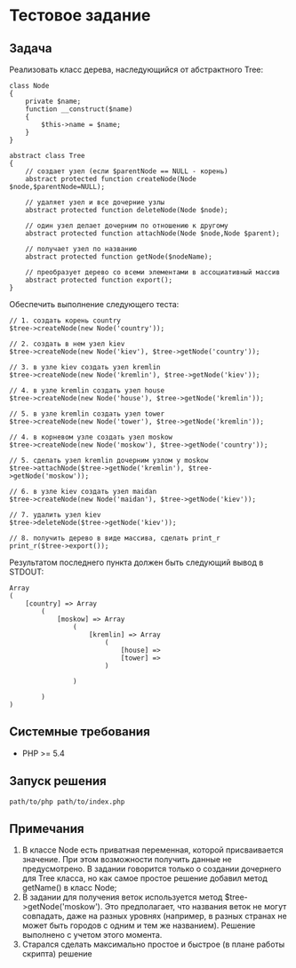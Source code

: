 Тестовое задание
================

Задача
------
Реализовать класс дерева, наследующийся от абстрактного Tree:
```
class Node
{
    private $name;
	function __construct($name)
	{
		$this->name = $name;
	}
}

abstract class Tree
{
	// создает узел (если $parentNode == NULL - корень)
	abstract protected function createNode(Node $node,$parentNode=NULL);

	// удаляет узел и все дочерние узлы
	abstract protected function deleteNode(Node $node);

	// один узел делает дочерним по отношению к другому
	abstract protected function attachNode(Node $node,Node $parent);

	// получает узел по названию
	abstract protected function getNode($nodeName);

	// преобразует дерево со всеми элементами в ассоциативный массив
	abstract protected function export();
}
```

Обеспечить выполнение следующего теста:
```
// 1. создать корень country
$tree->createNode(new Node('country'));

// 2. создать в нем узел kiev
$tree->createNode(new Node('kiev'), $tree->getNode('country'));

// 3. в узле kiev создать узел kremlin
$tree->createNode(new Node('kremlin'), $tree->getNode('kiev'));

// 4. в узле kremlin создать узел house
$tree->createNode(new Node('house'), $tree->getNode('kremlin'));

// 5. в узле kremlin создать узел tower
$tree->createNode(new Node('tower'), $tree->getNode('kremlin'));

// 4. в корневом узле создать узел moskow
$tree->createNode(new Node('moskow'), $tree->getNode('country'));

// 5. сделать узел kremlin дочерним узлом у moskow
$tree->attachNode($tree->getNode('kremlin'), $tree->getNode('moskow'));

// 6. в узле kiev создать узел maidan
$tree->createNode(new Node('maidan'), $tree->getNode('kiev'));

// 7. удалить узел kiev
$tree->deleteNode($tree->getNode('kiev'));

// 8. получить дерево в виде массива, сделать print_r
print_r($tree->export());
```

Результатом последнего пункта должен быть следующий вывод в STDOUT:
```
Array
(
    [country] => Array
        (
            [moskow] => Array
                (
                    [kremlin] => Array
                        (
                            [house] =>
                            [tower] =>
                        )

                )

        )
)
```

Системные требования
--------------------
* PHP >= 5.4

Запуск решения
--------------
```
path/to/php path/to/index.php
```

Примечания
----------
1. В классе Node есть приватная переменная, которой присваивается значение. При этом возможности получить данные не предусмотрено. В задании говорится только о создании дочернего для Tree класса, но как самое простое решение добавил метод getName() в класс Node;
2. В задании для получения веток используется метод $tree->getNode('moskow'). Это предполагает, что названия веток не могут совпадать, даже на разных уровнях (например, в разных странах не может быть городов с одним и тем же названием). Решение выполнено с учетом этого момента.
3. Старался сделать максимально простое и быстрое (в плане работы скрипта) решение
